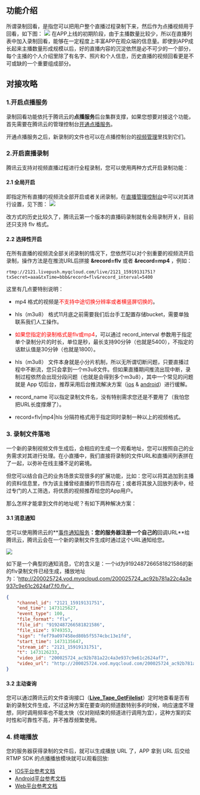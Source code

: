 
## 功能介绍
所谓录制回看，是指您可以把用户整个直播过程录制下来，然后作为点播视频用于回看，如下图：
![](//mc.qcloudimg.com/static/img/504f32f7112d7dd9ab6c4ec10cb20099/image.png)
在APP上线的初期阶段，由于主播数量比较少，所以在直播列表中加入录制回看，能够在一定程度上丰富APP在观众端的信息量。即使到APP成长起来主播数量形成规模以后，好的直播内容的沉淀依然是必不可少的一个部分，每个主播的个人介绍里除了有名字、照片和个人信息，历史直播的视频回看更是不可或缺的一个重要组成部分。

## 对接攻略
### 1.开启点播服务
录制回看功能依托于腾讯云的**点播服务**后台集群支撑，如果您想要对接这个功能，首先需要在腾讯云的管理控制台[开通点播服务](http://console.qcloud.com/video)。

开通点播服务之后，新录制的文件也可以在点播控制台的[视频管理](http://console.qcloud.com/video/videolist)里找到它们。

### 2.开启直播录制
腾讯云支持对视频直播过程进行全程录制，您可以使用两种方式开启录制功能：

#### 2.1 全局开启
即指定所有直播的视频流全部开启或者关闭录制，在[直播管理控制台](https://console.qcloud.com/live)中可以对其进行设置，见下图：
![](//mc.qcloudimg.com/static/img/89c0a7e2b64527afae86e304635300b3/image.png)

改方式的历史比较久了，腾讯云第一个版本的直播码录制就有全局录制开关，目前还只支持 flv 格式。

#### 2.2 选择性开启
在所有直播的视频流全部关闭录制的情况下，您依然可以对个别重要的视频流开启录制，操作方法是在推流URL后拼接 **&record=flv** 或者 **&record=mp4** ，例如：
```
rtmp://2121.livepush.myqcloud.com/live/2121_15919131751?txSecret=aaa&txTime=bbb&record=flv&record_interval=5400
```
这里有几点要特别说明：
 - mp4 格式的视频是<font color='red'>不支持中途切换分辨率或者横竖屏切换的</font>。
 
 - hls（m3u8） 格式11月底之前需要我们后台手工配置存储bucket，需要单独联系我们人工操作。
 
 - <font color='red'>如果您指定的录制格式是flv或mp4</font>，可以通过 record_interval 参数用于指定单个录制分片的时长，单位是秒，最长支持90分钟（也就是5400），不指定的话默认值是30分钟（也就是1800）。
 
 - hls（m3u8） 文件本身就是小分片机制，所以无所谓切断问题，只要直播过程中不断流，您只会拿到一个m3u8文件。但如果直播期间推流出现中断，录制过程依然会出现分段问题（也就是会得到多个m3u8），其中一个常见的问题就是 App 切后台，推荐采用后台推流解决方案（[ios](https://www.qcloud.com/doc/product/454/6946#step-8.3A-.E5.90.8E.E5.8F.B0.E6.8E.A8.E6.B5.81) & [android](https://www.qcloud.com/doc/product/454/6947)）进行缓解。
 
 - record_name 可以指定录制文件名，没有特别需求您还是不要用了（我怕您把URL长度撑爆了）。
 
 - record=flv|mp4|hls 分隔符格式用于指定同时录制一种以上的视频格式。

### 3. 录制文件落地
一个新的录制视频文件生成后，会相应的生成一个观看地址，您可以按照自己的业务需求对其进行处理。在小直播中，我们直接将录制的文件URL和直播间列表拼在了一起，以弥补在线主播不足的窘境。

但您可以结合自己的业务场景实现很多的扩展功能，比如：您可以将其追加到主播的资料信息里，作为该主播曾经直播的节目而存在；或者将其放入回放列表中，经过专门的人工筛选，将优质的视频推荐给您的App用户。

那么怎样才能拿到文件的地址呢？有如下两种解决方案：

#### 3.1 消息通知
您可以使用腾讯云的**[事件通知服务](https://www.qcloud.com/doc/api/258/5957)**：您的服务器注册一个自己的**回调URL**给腾讯云，腾讯云会在一个新的录制文件生成时通过这个URL通知给您。

![](//mc.qcloudimg.com/static/img/b50c901fb4d529daf3405e78bc69908d/image.png)

如下是一个典型的通知消息，它的含义是：一个id为9192487266581821586的新的flv录制文件已经生成，播放地址为：'http://200025724.vod.myqcloud.com/200025724_ac92b781a22c4a3e937c9e61c2624af7.f0.flv'。
```json
{
    "channel_id": "2121_15919131751",
    "end_time": 1473125627,
    "event_type": 100,
    "file_format": "flv",
    "file_id": "9192487266581821586",
    "file_size": 9749353,
    "sign": "fef79a097458ed80b5f5574cbc13e1fd",
    "start_time": 1473135647,
    "stream_id": "2121_15919131751",
    "t": 1473126233,
    "video_id": "200025724_ac92b781a22c4a3e937c9e61c2624af7",
    "video_url": "http://200025724.vod.myqcloud.com/200025724_ac92b781a22c4a3e937c9e61c2624af7.f0.flv"
}
```

#### 3.2 主动查询
您可以通过腾讯云的文件查询接口（**[Live_Tape_GetFilelist](https://www.qcloud.com/doc/api/258/5960)**）定时地查看是否有新的录制文件生成，不过这种方案在要查询的频道数特别多的时候，响应速度不理想，同时调用频率也不能太快（仅对刚结束的频道进行调用为宜），这种方案的实时性和可靠性不高，并不推荐频繁使用。

### 4. 终端播放
您的服务器获得录制的文件后，就可以生成播放 URL 了，APP 拿到 URL 后交给 RTMP SDK 的点播播放模块就可以观看回放:
- [IOS平台参考文档](https://www.qcloud.com/doc/api/258/4738)
- [Android平台参考文档](https://www.qcloud.com/doc/api/258/4739)
- [Web平台参考文档](https://www.qcloud.com/doc/api/258/5706)